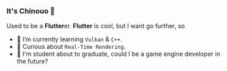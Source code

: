 ### It's Chinouo 👋

Used to be a **Flutter**er. 
 __Flutter__ is cool, but I want go further, so

- 🌱 I’m currently learning `Vulkan` & `C++`.
- 🔭 Curious about `Real-Time Rendering`.
- 🤔 I'm student about to graduate, could I be a game engine developer in the future? 

